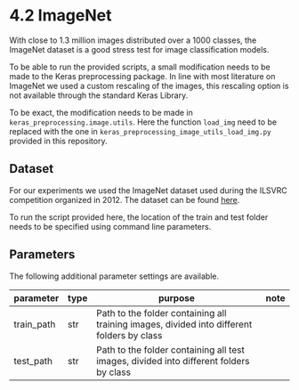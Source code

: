 # 4.2 ImageNet
With close to 1.3 million images distributed over a 1000 classes, the 
ImageNet dataset is a good stress test for image classification models. 

To be able to run the provided scripts, a small modification needs to be made
to the Keras preprocessing package. In line with most literature on ImageNet
we used a custom rescaling of the images, this rescaling option is not 
available through the standard Keras Library. 

To be exact, the modification needs to be made in 
`keras_preprocessing.image.utils`. Here the function `load_img` need to be 
replaced with the one in `keras_preprocessing_image_utils_load_img.py` 
provided in this repository.

## Dataset
For our experiments we used the ImageNet dataset used during the ILSVRC 
competition organized in 2012. The dataset can be found 
[here](http://www.image-net.org/challenges/LSVRC/2012).

To run the script provided here, the location of the train and test folder 
needs to be specified using command line parameters. 

## Parameters
The following additional parameter settings are available.

|parameter|type|purpose|note|
|---|---|---|---|
|train_path|str|Path to the folder containing all training images, divided into different folders by class||
|test_path|str|Path to the folder containing all test images, divided into different folders by class||

